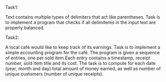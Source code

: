 Task1:

Text contains multiple types of delimiters that act like parentheses.
Task is to implement a program that checks if all delimiteres in the input text are properly balanced.

Task2:

A local café would like to keep track of its earnings. Task is to implement a simple accounting program for the café.
The program is given a sequence of entries, one per sold item.Each entry contains a timestamp, receipt number, sold item title and its cost.
The task is to compute for each date (year, month and day) total amount of money earned, as well as number of unique customers (number of unique receipts).
